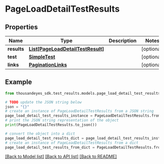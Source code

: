 # PageLoadDetailTestResults


## Properties

Name | Type | Description | Notes
------------ | ------------- | ------------- | -------------
**results** | [**List[PageLoadDetailTestResult]**](PageLoadDetailTestResult.md) |  | [optional] 
**test** | [**SimpleTest**](SimpleTest.md) |  | [optional] 
**links** | [**PaginationLinks**](PaginationLinks.md) |  | [optional] 

## Example

```python
from thousandeyes_sdk.test_results.models.page_load_detail_test_results import PageLoadDetailTestResults

# TODO update the JSON string below
json = "{}"
# create an instance of PageLoadDetailTestResults from a JSON string
page_load_detail_test_results_instance = PageLoadDetailTestResults.from_json(json)
# print the JSON string representation of the object
print(PageLoadDetailTestResults.to_json())

# convert the object into a dict
page_load_detail_test_results_dict = page_load_detail_test_results_instance.to_dict()
# create an instance of PageLoadDetailTestResults from a dict
page_load_detail_test_results_from_dict = PageLoadDetailTestResults.from_dict(page_load_detail_test_results_dict)
```
[[Back to Model list]](../README.md#documentation-for-models) [[Back to API list]](../README.md#documentation-for-api-endpoints) [[Back to README]](../README.md)


